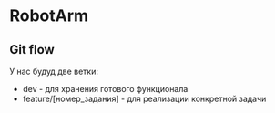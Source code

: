 # RobotArm

## Git flow

У нас будуд две ветки:
- dev - для хранения готового функционала
- feature/[номер_задания] - для реализации конкретной задачи